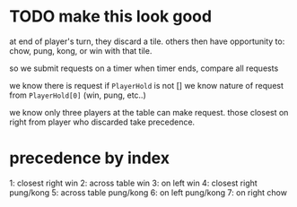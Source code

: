 # TODO make this look good


at end of player's turn, they discard a tile.
others then have opportunity to: chow, pung, kong, or win with that tile.


so we submit requests on a timer
when timer ends, compare all requests

we know there is request if `PlayerHold` is not []
we know nature of request from `PlayerHold[0]` (win, pung, etc..)

we know only three players at the table can make request.
those closest on right from player who discarded
take precedence.


# precedence by index
1: closest right win
2: across table win
3: on left win
4: closest right pung/kong
5: across table pung/kong
6: on left pung/kong
7: on right chow